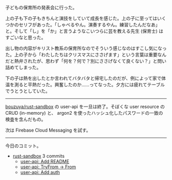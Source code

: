 子どもの保育所の発表会に行った。

上の子も下の子もきちんと演技をしていて成長を感じた。上の子に至ってはいくつかのセリフがあった。「しゃべるやん。演奏するやん。練習したんだなあ」と。そして「し」を「か」と言うようなこいつらに芸を教える先生 (保育士) はすごいなと思った。

出し物の内容がキリスト教系の保育所なのでそういう感じなのはすこし気になった。上の子から「わたしたちはクリスマスにささげます」という言葉は重要なんだと熱弁されたが、思わず「何を？何で？別にささげなくて良くない？」と問い詰めてしまった。

下の子は熱を出したとか言われてバタバタと帰宅したのだが、例によって家で体温を測ると平熱だった。興奮したのか……ってなった。夕方には疲れてテーブルでうとうとしていた。

---

[bouzuya/rust-sandbox] の user-api を一旦は終了。そぼくな user resource の CRUD (in-memory) と、 argon2 を使ったハッシュ化したパスワードの一致の検査を含んだもの。

次は Firebase Cloud Messaging を試す。

---

今日のコミット。

- [rust-sandbox](https://github.com/bouzuya/rust-sandbox) 3 commits
  - [user-api: Add README](https://github.com/bouzuya/rust-sandbox/commit/1064d4dc4abbb7708188c0779bf7dd8520e978bf)
  - [user-api: TryFrom -> From](https://github.com/bouzuya/rust-sandbox/commit/2a1144f6823fd12b0b5f53f8aee423aae0f5f5a6)
  - [user-api: Add auth](https://github.com/bouzuya/rust-sandbox/commit/26c58c7383e61f22ba1ef532dcbfdcd413981e0a)

[bouzuya/rust-sandbox]: https://github.com/bouzuya/rust-sandbox
